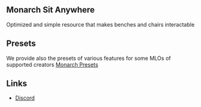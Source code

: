 ## Monarch Sit Anywhere
Optimized and simple resource that makes benches and chairs interactable

## Presets
We provide also the presets of various features for some MLOs of supported creators
[Monarch Presets](https://github.com/Monarch-Development/Monarch-Presets/sitanywhere)

## Links
- [Discord](https://discord.gg/WKtk65yBC6)